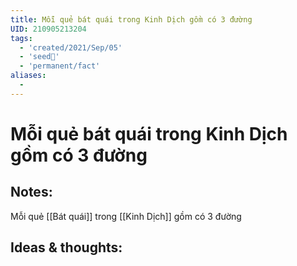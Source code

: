 ```yaml
---
title: Mỗi quẻ bát quái trong Kinh Dịch gồm có 3 đường
UID: 210905213204
tags:
  - 'created/2021/Sep/05'
  - 'seed🥜'
  - 'permanent/fact'
aliases:
  - 
---
```

# Mỗi quẻ bát quái trong Kinh Dịch gồm có 3 đường

## Notes:
Mỗi quẻ [[Bát quái]] trong [[Kinh Dịch]] gồm có 3 đường

## Ideas & thoughts:
